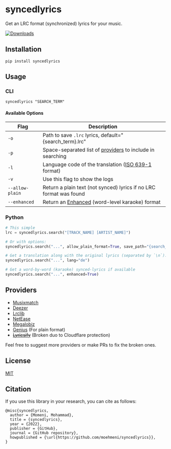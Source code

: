 # syncedlyrics
 Get an LRC format (synchronized) lyrics for your music.
 
 [![Downloads](https://static.pepy.tech/badge/syncedlyrics/month)](https://pepy.tech/project/syncedlyrics)

## Installation
```
pip install syncedlyrics
```
## Usage
### CLI
```
syncedlyrics "SEARCH_TERM"
```

#### Available Options
| Flag | Description |
| --- | --- |
| `-o` | Path to save `.lrc` lyrics, default="{search_term}.lrc" |
| `-p` | Space-separated list of [providers](#providers) to include in searching |
| `-l` | Language code of the translation ([ISO 639-1](https://en.wikipedia.org/wiki/List_of_ISO_639_language_codes) format) |
| `-v` | Use this flag to show the logs |
| `--allow-plain` | Return a plain text (not synced) lyrics if no LRC format was found |
| `--enhanced` | Return an [Enhanced](https://en.wikipedia.org/wiki/LRC_(file_format)#A2_extension:_word_time_tag) (word-level karaoke) format

### Python
```py
# This simple
lrc = syncedlyrics.search("[TRACK_NAME] [ARTIST_NAME]")

# Or with options:
syncedlyrics.search("...", allow_plain_format=True, save_path="{search_term}_1234.lrc", providers=["NetEase"])

# Get a translation along with the original lyrics (separated by `\n`):
syncedlyrics.search("...", lang="de")

# Get a word-by-word (karaoke) synced-lyrics if available
syncedlyrics.search("...", enhanced=True)
```

## Providers
- [Musixmatch](https://www.musixmatch.com/)
- [Deezer](https://deezer.com/)
- [Lrclib](https://github.com/tranxuanthang/lrcget/issues/2#issuecomment-1326925928)
- [NetEase](https://music.163.com/)
- [Megalobiz](https://www.megalobiz.com/)
- [Genius](https://genius.com) (For plain format)
- ~~[Lyricsify](https://www.lyricsify.com/)~~ (Broken duo to Cloudflare protection)

Feel free to suggest more providers or make PRs to fix the broken ones.

## License
[MIT](https://github.com/rtcq/syncedlyrics/blob/master/LICENSE)

## Citation
If you use this library in your research, you can cite as follows:
```
@misc{syncedlyrics,
  author = {Momeni, Mohammad},
  title = {syncedlyrics},
  year = {2022},
  publisher = {GitHub},
  journal = {GitHub repository},
  howpublished = {\url{https://github.com/moehmeni/syncedlyrics}},
}
```
